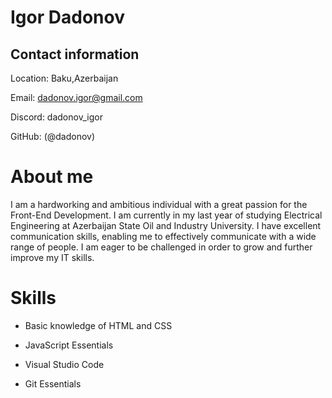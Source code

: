 # Igor Dadonov

## **Contact information**
Location: Baku,Azerbaijan


Email: dadonov.igor@gmail.com

Discord: dadonov_igor

GitHub: (@dadonov)

# About me

I am a hardworking and ambitious individual with a great passion for the Front-End Development. I am currently in my last year of studying Electrical Engineering at Azerbaijan State Oil and Industry University. I have excellent communication skills, enabling me to effectively communicate with a wide range of people. I am eager to be challenged in order to grow and further improve my IT skills.

# Skills
* Basic knowledge of HTML and CSS

* JavaScript Essentials

* Visual Studio Code
* Git Essentials